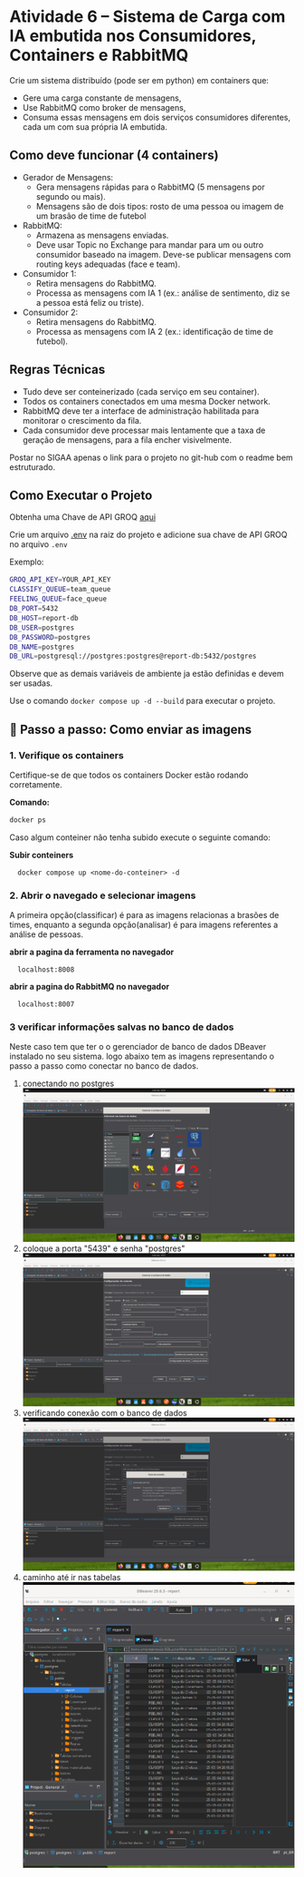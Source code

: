 # Atividade 6 – Sistema de Carga com IA embutida nos Consumidores, Containers e RabbitMQ

Crie um sistema distribuído (pode ser em python) em containers que:

- Gere uma carga constante de mensagens,
- Use RabbitMQ como broker de mensagens,
- Consuma essas mensagens em dois serviços consumidores diferentes, cada um com sua própria IA embutida.

## Como deve funcionar (4 containers)

- Gerador de Mensagens:
  - Gera mensagens rápidas para o RabbitMQ (5 mensagens por segundo ou mais).
  - Mensagens são de dois tipos: rosto de uma pessoa ou imagem de um brasão de time de futebol
- RabbitMQ:
  - Armazena as mensagens enviadas.
  - Deve usar Topic no Exchange para mandar para um ou outro consumidor baseado na imagem. Deve-se publicar mensagens com routing keys adequadas (face e team).
- Consumidor 1:
  - Retira mensagens do RabbitMQ.
  - Processa as mensagens com IA 1 (ex.: análise de sentimento, diz se a pessoa está feliz ou triste).
- Consumidor 2:
  - Retira mensagens do RabbitMQ.
  - Processa as mensagens com IA 2 (ex.: identificação de time de futebol).

## Regras Técnicas

- Tudo deve ser conteinerizado (cada serviço em seu container).
- Todos os containers conectados em uma mesma Docker network.
- RabbitMQ deve ter a interface de administração habilitada para monitorar o crescimento da fila.
- Cada consumidor deve processar mais lentamente que a taxa de geração de mensagens, para a fila encher visivelmente.

Postar no SIGAA apenas o link para o projeto no git-hub com o readme bem estruturado.

## Como Executar o Projeto

Obtenha uma Chave de API GROQ [aqui](https://console.groq.com/keys)

Crie um arquivo [.env](.env) na raiz do projeto e adicione sua chave de API GROQ no arquivo `.env`

Exemplo:

```bash
GROQ_API_KEY=YOUR_API_KEY
CLASSIFY_QUEUE=team_queue
FEELING_QUEUE=face_queue
DB_PORT=5432
DB_HOST=report-db
DB_USER=postgres
DB_PASSWORD=postgres
DB_NAME=postgres
DB_URL=postgresql://postgres:postgres@report-db:5432/postgres
```

Observe que as demais variáveis de ambiente ja estão definidas e devem ser usadas.

Use o comando `docker compose up -d --build` para executar o projeto.

## 📸 Passo a passo: Como enviar as imagens

### 1. Verifique os containers

Certifique-se de que todos os containers Docker estão rodando corretamente.

**Comando:**
```bash
docker ps
```
Caso algum conteiner não tenha subido execute o seguinte comando:

**Subir conteiners**
``` 
  docker compose up <nome-do-conteiner> -d
```
### 2. Abrir o navegado e selecionar imagens

A primeira opção(classificar) é para as imagens relacionas a brasões de times,
enquanto a segunda opção(analisar) é para imagens referentes a análise de pessoas.

**abrir a pagina da ferramenta no navegador**
```
  localhost:8008
```


**abrir a pagina do RabbitMQ no navegador**
```
  localhost:8007
```

### 3 verificar informações salvas no banco de dados
Neste caso tem que ter o o gerenciador de banco de dados DBeaver instalado no seu sistema.
logo abaixo tem as imagens representando o passo a passo como conectar no banco de dados.

1. conectando no postgres
![entrando no DBeaver](docs/docs-images/db1.png)
2. coloque a porta "5439" e senha "postgres"
![entrando no DBeaver](docs/docs-images/db2.png)
3. verificando conexão com o banco de dados
![entrando no DBeaver](docs/docs-images/db3.png)
4. caminho até ir nas tabelas
![entrando no DBeaver](docs/docs-images/db4.png)



